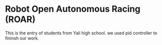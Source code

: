 # Robot Open Autonomous Racing (ROAR)
This is the entry of students from Yali high school. we used pid controller to fininsh our work. 
